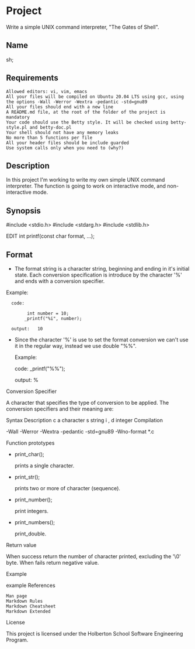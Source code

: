 # Project

  Write a simple UNIX command interpreter, "The Gates of Shell".

## Name

   sh;

## Requirements

    Allowed editors: vi, vim, emacs
    All your files will be compiled on Ubuntu 20.04 LTS using gcc, using the options -Wall -Werror -Wextra -pedantic -std=gnu89
    All your files should end with a new line
    A README.md file, at the root of the folder of the project is mandatory
    Your code should use the Betty style. It will be checked using betty-style.pl and betty-doc.pl
    Your shell should not have any memory leaks
    No more than 5 functions per file
    All your header files should be include guarded
    Use system calls only when you need to (why?)

## Description

In this project I'm working to write my own simple UNIX command interpreter. The function
is going to work on interactive mode, and non-interactive mode.

## Synopsis

#include <stdio.h>
#include <stdarg.h>
#include <stdlib.h>

EDIT int printf(const char format, ...);

## Format

  - The format string is a character string, beginning and ending in it's initial state.
  Each conversion specification is introduce by the character '%' and ends with a conversion specifier.

  Example:

      code: 

            int number = 10;
           _printf("%i", number);

      output:   10

- Since the character '%' is use to set the format conversion we can't 
use it in the regular way, instead we use double "%%".

    Example:

    code:   _printf("%%");

    output:   %

Conversion Specifier

A character that specifies the type of conversion to be applied. The conversion specifiers and their meaning are:

Syntax 	Description
c 	a character
s 	string
i , d 	integer
Compilation

-Wall -Werror -Wextra -pedantic -std=gnu89 -Wno-format *.c

Function prototypes

- print_char();

    prints a single character.

- print_str();

    prints two or more of character (sequence).

- print_number();

    print integers.

- print_numbers();

    print_double.

Return value

When success return the number of character printed, excluding the '\0' byte.
When fails return negative value. 

Example

example
References

    Man page
    Markdown Rules
    Markdown Cheatsheet
    Markdown Extended

License

This project is licensed under the Holberton School Software Engineering Program.
